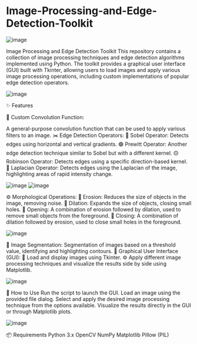 # Image-Processing-and-Edge-Detection-Toolkit
![image](https://github.com/user-attachments/assets/9fd95cc8-7e1f-4bc5-bca1-96410b17c42f)

 Image Processing and Edge Detection Toolkit
This repository contains a collection of image processing techniques and edge detection algorithms implemented using Python. The toolkit provides a graphical user interface (GUI) built with Tkinter, allowing users to load images and apply various image processing operations, including custom implementations of popular edge detection operators.

![image](https://github.com/user-attachments/assets/7f732133-3f82-4b31-8108-79a55889f329)



✨ Features

🧰 Custom Convolution Function:

A general-purpose convolution function that can be used to apply various filters to an image.
✂️ Edge Detection Operators:
🔵 Sobel Operator: Detects edges using horizontal and vertical gradients.
🟢 Prewitt Operator: Another edge detection technique similar to Sobel but with a different kernel.
🟡 Robinson Operator: Detects edges using a specific direction-based kernel.
🔴 Laplacian Operator: Detects edges using the Laplacian of the image, highlighting areas of rapid intensity change.


![image](https://github.com/user-attachments/assets/7ca581f6-d588-4ae3-a395-c9c617166bc3)
![image](https://github.com/user-attachments/assets/c9401c32-afa0-4e37-a18f-3fe1eef24082)

⚙️ Morphological Operations:
🔻 Erosion: Reduces the size of objects in the image, removing noise.
🔺 Dilation: Expands the size of objects, closing small holes.
🔄 Opening: A combination of erosion followed by dilation, used to remove small objects from the foreground.
🔳 Closing: A combination of dilation followed by erosion, used to close small holes in the foreground.


![image](https://github.com/user-attachments/assets/e91a47ed-ef2f-4179-9779-6c3fcc8ead23)

🧩 Image Segmentation:
Segmentation of images based on a threshold value, identifying and highlighting contours.
🎨 Graphical User Interface (GUI):
📂 Load and display images using Tkinter.
⚙️ Apply different image processing techniques and visualize the results side by side using Matplotlib.

![image](https://github.com/user-attachments/assets/73f9d9b3-b44b-428e-81e0-ba61b926c867)

🚀 How to Use
Run the script to launch the GUI.
Load an image using the provided file dialog.
Select and apply the desired image processing technique from the options available.
Visualize the results directly in the GUI or through Matplotlib plots.

![image](https://github.com/user-attachments/assets/5612604c-c0d1-4c0c-88bb-0e183fbf1b0a)

📦 Requirements
Python 3.x
OpenCV
NumPy
Matplotlib
Pillow (PIL)
